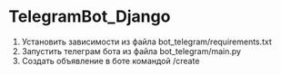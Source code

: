 # TelegramBot_Django
1. Установить зависимости из файла bot_telegram/requirements.txt
2. Запустить телеграм бота из файла bot_telegram/main.py
3. Создать объявление в боте командой /create

